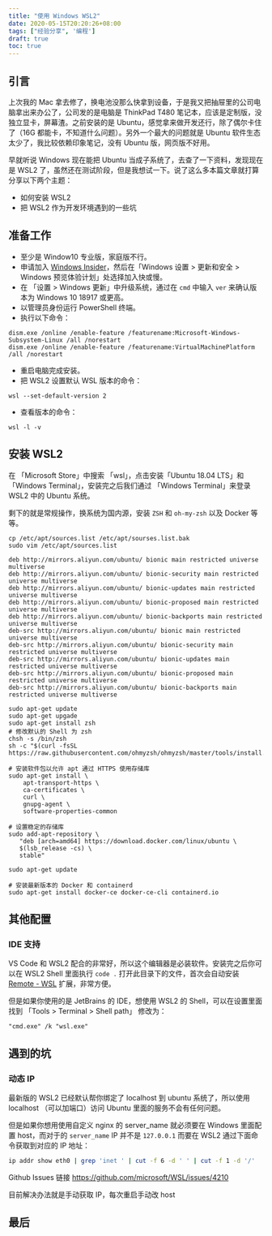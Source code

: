 ```yaml
---
title: "使用 Windows WSL2"
date: 2020-05-15T20:20:26+08:00
tags: ["经验分享", '编程'] 
draft: true
toc: true
---
```


## 引言

上次我的 Mac 拿去修了，换电池没那么快拿到设备，于是我又把抽屉里的公司电脑拿出来办公了，公司发的是电脑是 ThinkPad T480 笔记本，应该是定制版，没独立显卡，屏幕渣。之前安装的是 Ubuntu，感觉拿来做开发还行，除了偶尔卡住了（16G 都能卡，不知道什么问题）。另外一个最大的问题就是 Ubuntu 软件生态太少了，我比较依赖印象笔记，没有 Ubuntu 版，网页版不好用。

早就听说 Windows 现在能把 Ubuntu 当成子系统了，去查了一下资料，发现现在是 WSL2 了，虽然还在测试阶段，但是我想试一下。说了这么多本篇文章就打算分享以下两个主题：

- 如何安装 WSL2 
- 把 WSL2 作为开发环境遇到的一些坑

## 准备工作

- 至少是 Window10 专业版，家庭版不行。
- 申请加入 [Windows Insider](https://insider.windows.com/zh-cn/)，然后在「Windows 设置 > 更新和安全 > Windows 预览体验计划」处选择加入快或慢。
- 在 「设置 > Windows 更新」中升级系统，通过在 `cmd` 中输入 `ver` 来确认版本为 Windows 10 18917 或更高。
- 以管理员身份运行 PowerShell 终端。
- 执行以下命令：

```
dism.exe /online /enable-feature /featurename:Microsoft-Windows-Subsystem-Linux /all /norestart
dism.exe /online /enable-feature /featurename:VirtualMachinePlatform /all /norestart
```
- 重启电脑完成安装。
- 把 WSL2 设置默认 WSL 版本的命令：

```
wsl --set-default-version 2
```
- 查看版本的命令：

```
wsl -l -v
```

## 安装 WSL2

在 「Microsoft Store」中搜索 「wsl」，点击安装「Ubuntu 18.04 LTS」和「Windows Terminal」，安装完之后我们通过 「Windows Terminal」来登录 WSL2 中的 Ubuntu 系统。

剩下的就是常规操作，换系统为国内源，安装 `ZSH` 和 `oh-my-zsh` 以及 Docker 等等。

```
cp /etc/apt/sources.list /etc/apt/sourses.list.bak
sudo vim /etc/apt/sources.list
```

```
deb http://mirrors.aliyun.com/ubuntu/ bionic main restricted universe multiverse
deb http://mirrors.aliyun.com/ubuntu/ bionic-security main restricted universe multiverse
deb http://mirrors.aliyun.com/ubuntu/ bionic-updates main restricted universe multiverse
deb http://mirrors.aliyun.com/ubuntu/ bionic-proposed main restricted universe multiverse
deb http://mirrors.aliyun.com/ubuntu/ bionic-backports main restricted universe multiverse
deb-src http://mirrors.aliyun.com/ubuntu/ bionic main restricted universe multiverse
deb-src http://mirrors.aliyun.com/ubuntu/ bionic-security main restricted universe multiverse
deb-src http://mirrors.aliyun.com/ubuntu/ bionic-updates main restricted universe multiverse
deb-src http://mirrors.aliyun.com/ubuntu/ bionic-proposed main restricted universe multiverse
deb-src http://mirrors.aliyun.com/ubuntu/ bionic-backports main restricted universe multiverse
```

```
sudo apt-get update
sudo apt-get upgade
sudo apt-get install zsh
# 修改默认的 Shell 为 zsh
chsh -s /bin/zsh
sh -c "$(curl -fsSL https://raw.githubusercontent.com/ohmyzsh/ohmyzsh/master/tools/install.sh)"
```

```
# 安装软件包以允许 apt 通过 HTTPS 使用存储库
sudo apt-get install \
    apt-transport-https \
    ca-certificates \
    curl \
    gnupg-agent \
    software-properties-common

# 设置稳定的存储库
sudo add-apt-repository \
   "deb [arch=amd64] https://download.docker.com/linux/ubuntu \
   $(lsb_release -cs) \
   stable"

sudo apt-get update

# 安装最新版本的 Docker 和 containerd
sudo apt-get install docker-ce docker-ce-cli containerd.io
```


## 其他配置

### IDE 支持

VS Code 和 WSL2 配合的非常好，所以这个编辑器是必装软件。安装完之后你可以在 WSL2 Shell 里面执行 `code .` 打开此目录下的文件，首次会自动安装 [Remote - WSL](https://marketplace.visualstudio.com/items?itemName=ms-vscode-remote.remote-wsl) 扩展，非常方便。

但是如果你使用的是 JetBrains 的 IDE，想使用 WSL2 的 Shell，可以在设置里面找到 「Tools > Terminal > Shell path」 修改为：

```
"cmd.exe" /k "wsl.exe"
```

## 遇到的坑

### 动态 IP

最新版的 WSL2 已经默认帮你绑定了 localhost 到 ubuntu 系统了，所以使用 localhost （可以加端口）访问 Ubuntu 里面的服务不会有任何问题。

但是如果你想用使用自定义 nginx 的 server_name 就必须要在 Windows 里面配置 host，而对于的 `server_name` IP 并不是 `127.0.0.1` 而要在 WSL2 通过下面命令获取到对应的 IP 地址：

```sh
ip addr show eth0 | grep 'inet ' | cut -f 6 -d ' ' | cut -f 1 -d '/'
```

Github Issues 链接 <https://github.com/microsoft/WSL/issues/4210>

目前解决办法就是手动获取 IP，每次重启手动改 host

## 最后
